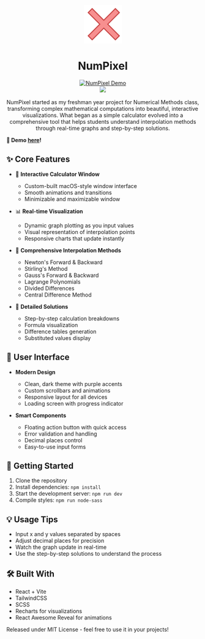 <div align="center">
<a href="https://numpixel.vercel.app"><img src="public/logo.png" alt="NumPixel Logo" width="100" height="100"/></a>   
<h1>NumPixel</h1>
<a href="https://numpixel.vercel.app"><img src="https://github.com/JohnRaivenOlazo/NumPixel/assets/137252774/46642be6-3b02-4cf3-aab9-39e20dce7d04" alt="NumPixel Demo"></a>  
</div>

<div align="center">
  <img src="https://skillicons.dev/icons?i=react,javascript,vite,tailwind,scss" /><br>
  <p>
    NumPixel started as my freshman year project for Numerical Methods class, transforming complex mathematical 
    computations into beautiful, interactive visualizations. What began as a simple calculator evolved into a 
    comprehensive tool that helps students understand interpolation methods through real-time graphs and step-by-step solutions.
  </p>
</div>

**🚀 Demo [here](https://numpixel.vercel.app)!**

## ✨ Core Features

- 🎯 **Interactive Calculator Window**
  - Custom-built macOS-style window interface
  - Smooth animations and transitions
  - Minimizable and maximizable window

- 📊 **Real-time Visualization**
  - Dynamic graph plotting as you input values
  - Visual representation of interpolation points
  - Responsive charts that update instantly

- 🧮 **Comprehensive Interpolation Methods**
  - Newton's Forward & Backward
  - Stirling's Method
  - Gauss's Forward & Backward
  - Lagrange Polynomials
  - Divided Differences
  - Central Difference Method

- 📝 **Detailed Solutions**
  - Step-by-step calculation breakdowns
  - Formula visualization
  - Difference tables generation
  - Substituted values display

## 🎨 User Interface

- **Modern Design**
  - Clean, dark theme with purple accents
  - Custom scrollbars and animations
  - Responsive layout for all devices
  - Loading screen with progress indicator

- **Smart Components**
  - Floating action button with quick access
  - Error validation and handling
  - Decimal places control
  - Easy-to-use input forms

## 🚀 Getting Started

1. Clone the repository
2. Install dependencies: `npm install`
3. Start the development server: `npm run dev`
4. Compile styles: `npm run node-sass`

## 💡 Usage Tips

- Input x and y values separated by spaces
- Adjust decimal places for precision
- Watch the graph update in real-time
- Use the step-by-step solutions to understand the process

## 🛠️ Built With

- React + Vite
- TailwindCSS
- SCSS
- Recharts for visualizations
- React Awesome Reveal for animations

Released under MIT License - feel free to use it in your projects!